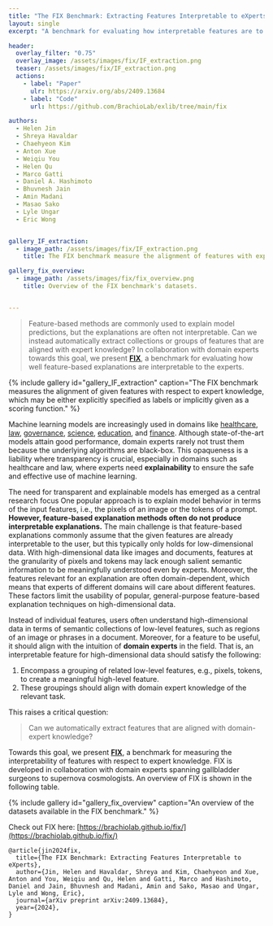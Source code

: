 ```yaml
---
title: "The FIX Benchmark: Extracting Features Interpretable to eXperts"
layout: single
excerpt: "A benchmark for evaluating how interpretable features are to real-world expert, ranging from gallbladder surgeons to supernova cosmologists."

header:
  overlay_filter: "0.75"
  overlay_image: /assets/images/fix/IF_extraction.png
  teaser: /assets/images/fix/IF_extraction.png
  actions:
    - label: "Paper"
      ulr: https://arxiv.org/abs/2409.13684
    - label: "Code"
      url: https://github.com/BrachioLab/exlib/tree/main/fix

authors:
  - Helen Jin
  - Shreya Havaldar
  - Chaehyeon Kim
  - Anton Xue
  - Weiqiu You
  - Helen Qu
  - Marco Gatti
  - Daniel A. Hashimoto
  - Bhuvnesh Jain
  - Amin Madani
  - Masao Sako
  - Lyle Ungar
  - Eric Wong


gallery_IF_extraction:
  - image_path: /assets/images/fix/IF_extraction.png
    title: The FIX benchmark measure the alignment of features with expert knowledge.

gallery_fix_overview:
  - image_path: /assets/images/fix/fix_overview.png
    title: Overview of the FIX benchmark's datasets.


---
```


<script type="text/x-mathjax-config">
  MathJax.Hub.Config({
    tex2jax: {
      inlineMath: [ ['$','$'], ["\\(","\\)"] ],
      processEscapes: true
    }
  });
</script>

<script type="text/javascript" async
  src="https://cdnjs.cloudflare.com/ajax/libs/mathjax/2.7.7/MathJax.js?config=TeX-MML-AM_CHTML">
</script>



> Feature-based methods are commonly used to explain model predictions, but the explanations are often not interpretable.
> Can we instead automatically extract collections or groups of features that are aligned with expert knowledge?
> In collaboration with domain experts towards this goal, we present [**FIX**](https://brachiolab.github.io/fix/), a benchmark for evaluating how well feature-based explanations are interpretable to the experts.


{% include gallery id="gallery_IF_extraction" caption="The FIX benchmark measures the alignment of given features with respect to expert knowledge, which may be either explicitly specified as labels or implicitly given as a scoring function." %}


Machine learning models are increasingly used in domains like
[healthcare](https://pubs.rsna.org/doi/full/10.1148/ryai.2020190043),
[law](https://www.sciencedirect.com/science/article/pii/S0004370220301375),
[governance](https://www.tandfonline.com/doi/full/10.1080/01900692.2019.1575664),
[science](https://link.springer.com/article/10.1007/s00607-023-01181-x),
[education](https://link.springer.com/book/10.1007/978-3-319-93843-1),
and [finance](https://arxiv.org/abs/1811.06471).
Although state-of-the-art models attain good performance, domain experts rarely not trust them because the underlying algorithms are black-box.
This opaqueness is a liability where transparency is crucial, especially in domains such as healthcare and law, where experts need **explainability** to ensure the safe and effective use of machine learning.



The need for transparent and explainable models has emerged as a central research focus 
One popular approach is to explain model behavior in terms of the input features, i.e., the pixels of an image or the tokens of a prompt.
**However, feature-based explanation methods often do not produce interpretable explanations.**
The main challenge is that feature-based explanations commonly assume that the given features are already interpretable to the user, but this typically only holds for low-dimensional data.
With high-dimensional data like images and documents, features at the granularity of pixels and tokens may lack enough salient semantic information to be meaningfully understood even by experts.
Moreover, the features relevant for an explanation are often domain-dependent, which means that experts of different domains will care about different features.
These factors limit the usability of popular, general-purpose feature-based explanation techniques on high-dimensional data.


Instead of individual features, users often understand high-dimensional data in terms of semantic collections of low-level features, such as regions of an image or phrases in a document.
Moreover, for a feature to be useful, it should align with the intuition of **domain experts** in the field.
That is, an interpretable feature for high-dimensional data should satisfy the following:

1. Encompass a grouping of related low-level features, e.g., pixels, tokens, to create a meaningful high-level feature.
2. These groupings should align with domain expert knowledge of the relevant task.

This raises a critical question:

> Can we automatically extract features that are aligned with domain-expert knowledge?


Towards this goal, we present [**FIX**](https://brachiolab.github.io/fix/), a benchmark for measuring the interpretability of features with respect to expert knowledge.
FIX is developed in collaboration with domain experts spanning gallbladder surgeons to supernova cosmologists.
An overview of FIX is shown in the following table.


{% include gallery id="gallery_fix_overview" caption="An overview of the datasets available in the FIX benchmark." %}


Check out FIX here: [https://brachiolab.github.io/fix/](https://brachiolab.github.io/fix/)

```
@article{jin2024fix,
  title={The FIX Benchmark: Extracting Features Interpretable to eXperts}, 
  author={Jin, Helen and Havaldar, Shreya and Kim, Chaehyeon and Xue, Anton and You, Weiqiu and Qu, Helen and Gatti, Marco and Hashimoto, Daniel and Jain, Bhuvnesh and Madani, Amin and Sako, Masao and Ungar, Lyle and Wong, Eric},
  journal={arXiv preprint arXiv:2409.13684},
  year={2024},
}
```